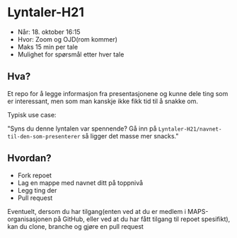 # Lyntaler-H21

- Når: 18. oktober 16:15
- Hvor: Zoom og OJD(rom kommer)
- Maks 15 min per tale
- Mulighet for spørsmål etter hver tale

## Hva?

Et repo for å legge informasjon fra presentasjonene og kunne dele ting som er interessant, men som man kanskje ikke fikk tid til å snakke om.

Typisk use case:

"Syns du denne lyntalen var spennende? Gå inn på `Lyntaler-H21/navnet-til-den-som-presenterer` så ligger det masse mer snacks."

## Hvordan?

- Fork repoet
- Lag en mappe med navnet ditt på toppnivå
- Legg ting der
- Pull request

Eventuelt, dersom du har tilgang(enten ved at du er medlem i MAPS-organisasjonen på GitHub, eller ved at du har fått tilgang til repoet spesifikt), kan du clone, branche og gjøre en pull request
